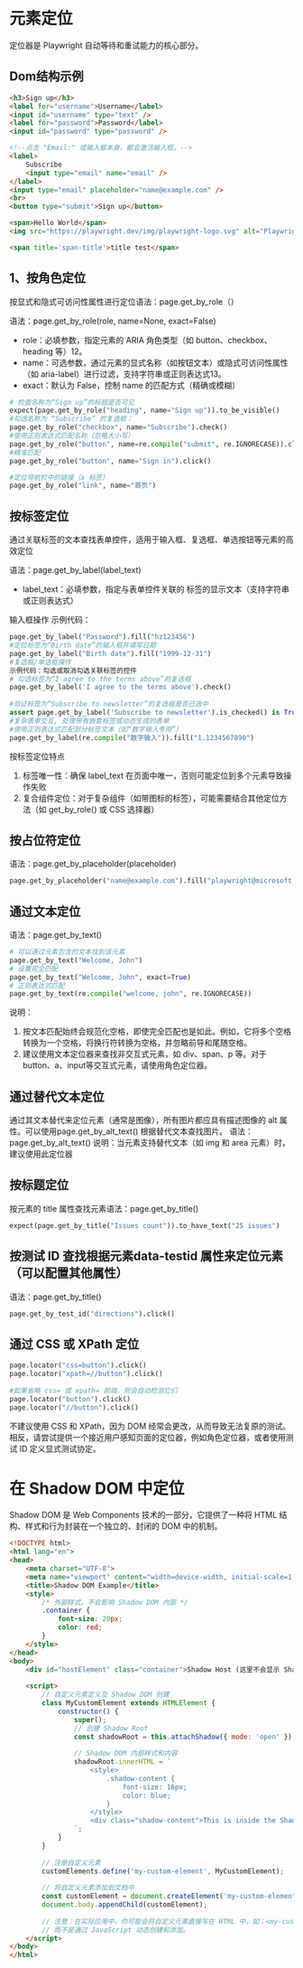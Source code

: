 # 元素定位
定位器是 Playwright 自动等待和重试能力的核心部分。

## Dom结构示例
```html
<h3>Sign up</h3>
<label for="username">Username</label>
<input id="username" type="text" />
<label for="password">Password</label>
<input id="password" type="password" />

<!--点击 "Email:" 或输入框本身，都会激活输入框。-->
<label>
    Subscribe
    <input type="email" name="email" />
</label>
<input type="email" placeholder="name@example.com" />
<br>
<button type="submit">Sign up</button>

<span>Hello World</span>
<img src="https://playwright.dev/img/playwright-logo.svg" alt="Playwright Logo" />

<span title='span-title'>title test</span>
```
## 1、按角色定位
按显式和隐式可访问性属性进行定位语法：page.get_by_role（） 

语法：page.get_by_role(role, name=None, exact=False)

- role‌：必填参数，指定元素的 ARIA 角色类型（如 button、checkbox、heading 等）‌12。
- ‌name‌：可选参数，通过元素的显式名称（如按钮文本）或隐式可访问性属性（如 aria-label）进行过滤，支持字符串或正则表达式‌13。
- ‌exact‌：默认为 False，控制 name 的匹配方式（精确或模糊）‌

```python
# 检查名称为“Sign up”的标题是否可见
expect(page.get_by_role("heading", name="Sign up")).to_be_visible()
#勾选名称为 “Subscribe” 的复选框：
page.get_by_role("checkbox", name="Subscribe").check()
#使用正则表达式匹配名称（忽略大小写）
page.get_by_role("button", name=re.compile("submit", re.IGNORECASE)).click()
#精准匹配
page.get_by_role("button", name="Sign in").click()

#定位导航栏中的链接（a 标签）
page.get_by_role("link", name="首页")
```

## 按标签定位
通过关联标签的文本查找表单控件，适用于输入框、复选框、单选按钮等元素的高效定位‌

语法：page.get_by_label(label_text‌)
- label_text‌：必填参数，指定与表单控件关联的 <label> 标签的显示文本（支持字符串或正则表达式）‌

 输入框操作
示例代码：
```python
page.get_by_label("Password").fill("hz123456")
#定位标签为“Birth date”的输入框并填写日期  
page.get_by_label("Birth date").fill("1999-12-31")
#‌复选框/单选框操作
示例代码：勾选或取消勾选关联标签的控件
# 勾选标签为“I agree to the terms above”的复选框  
page.get_by_label('I agree to the terms above').check()
 
#验证标签为“Subscribe to newsletter”的复选框是否已选中  
assert page.get_by_label('Subscribe to newsletter').is_checked() is True
#复杂表单交互, 处理带有嵌套标签或动态生成的表单
#使用正则表达式匹配部分标签文本（如“数字输入专用”）  
page.get_by_label(re.compile("数字输入")).fill("1.1234567890")

```
按标签定位特点
1. 标签唯一性‌：确保 label_text 在页面中唯一，否则可能定位到多个元素导致操作失败‌
2. 复合组件定位‌：对于复杂组件（如带图标的标签），可能需要结合其他定位方法（如 get_by_role() 或 CSS 选择器）‌

## 按占位符定位
语法：page.get_by_placeholder(placeholder)

```python
page.get_by_placeholder("name@example.com").fill("playwright@microsoft.com")
```


## 通过文本定位
语法：page.get_by_text()
```python
# 可以通过元素包含的文本找到该元素
page.get_by_text("Welcome, John")
# 设置完全匹配
page.get_by_text("Welcome, John", exact=True)
# 正则表达式匹配
page.get_by_text(re.compile("welcome, john", re.IGNORECASE))
```
说明：
1. 按文本匹配始终会规范化空格，即使完全匹配也是如此。例如，它将多个空格转换为一个空格，将换行符转换为空格，并忽略前导和尾随空格。
2. 建议使用文本定位器来查找非交互式元素，如 div、span、p 等。对于button、a、input等交互式元素，请使用角色定位器。

## 通过替代文本定位
通过其文本替代来定位元素（通常是图像），所有图片都应具有描述图像的 alt 属性。可以使用page.get_by_alt_text() 根据替代文本查找图片。
语法：page.get_by_alt_text()
说明：当元素支持替代文本（如 img 和 area 元素）时，建议使用此定位器

## 按标题定位
按元素的 title 属性查找元素语法：page.get_by_title()
```python
expect(page.get_by_title("Issues count")).to_have_text("25 issues")
```

## 按测试 ID 查找根据元素data-testid 属性来定位元素（可以配置其他属性）
语法：page.get_by_title()
```python
page.get_by_test_id("directions").click()
```

## 通过 CSS 或 XPath 定位
```python
page.locator("css=button").click()
page.locator("xpath=//button").click()
 
#如果省略 css= 或 xpath= 前缀，则会自动检测它们
page.locator("button").click()
page.locator("//button").click()
```
不建议使用 CSS 和 XPath，因为 DOM 经常会更改，从而导致无法复原的测试。相反，请尝试提供一个接近用户感知页面的定位器，例如角色定位器，或者使用测试 ID 定义显式测试协定。

# 在 Shadow DOM 中定位
Shadow DOM 是 Web Components 技术的一部分，它提供了一种将 HTML 结构、样式和行为封装在一个独立的、封闭的 DOM 中的机制。
```html
<!DOCTYPE html>  
<html lang="en">  
<head>  
    <meta charset="UTF-8">  
    <meta name="viewport" content="width=device-width, initial-scale=1.0">  
    <title>Shadow DOM Example</title>  
    <style>  
        /* 外部样式，不会影响 Shadow DOM 内部 */  
        .container {  
            font-size: 20px;  
            color: red;  
        }  
    </style>  
</head>  
<body>  
    <div id="hostElement" class="container">Shadow Host (这里不会显示 Shadow DOM 的内容)</div>  
  
    <script>  
        // 自定义元素定义及 Shadow DOM 创建  
        class MyCustomElement extends HTMLElement {  
            constructor() {  
                super();  
                // 创建 Shadow Root  
                const shadowRoot = this.attachShadow({ mode: 'open' });  
  
                // Shadow DOM 内部样式和内容  
                shadowRoot.innerHTML = `  
                    <style>  
                        .shadow-content {  
                            font-size: 16px;  
                            color: blue;  
                        }  
                    </style>  
                    <div class="shadow-content">This is inside the Shadow DOM.</div>  
                `;  
            }  
        }  
  
        // 注册自定义元素  
        customElements.define('my-custom-element', MyCustomElement);  
  
        // 将自定义元素添加到文档中  
        const customElement = document.createElement('my-custom-element');  
        document.body.appendChild(customElement);  
  
        // 注意：在实际应用中，你可能会将自定义元素直接写在 HTML 中，如：<my-custom-element></my-custom-element>  
        // 而不是通过 JavaScript 动态创建和添加。  
    </script>  
</body>  
</html>
```
